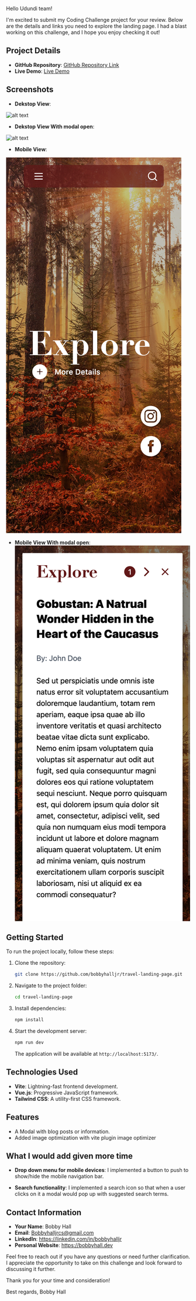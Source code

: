 Hello Udundi team!

I'm excited to submit my Coding Challenge project for your review. Below are the details and links you need to explore the landing page. I had a blast working on this challenge, and I hope you enjoy checking it out!

## Project Details

- **GitHub Repository**: [GitHub Repository Link](https://github.com/bobbyhalljr/travel-landing-page)
- **Live Demo**: [Live Demo](https://travel-landing-page-01.vercel.app/)

## Screenshots

- **Dekstop View**: 

![alt text](/public/screenshot-desktop.png "Title")

- **Dekstop View With modal open**: 

![alt text](/public/screenshot-modal-open.png "Title")

- **Mobile View**: 

![alt text](/public/screenshot-mobile.png "Title")

- **Mobile View With modal open**: 
![alt text](/public/screenshot-mobile-open.png "Title")

## Getting Started

To run the project locally, follow these steps:

1. Clone the repository:

   ```bash
   git clone https://github.com/bobbyhalljr/travel-landing-page.git
   ```

2. Navigate to the project folder:

   ```bash
   cd travel-landing-page
   ```

3. Install dependencies:

   ```bash
   npm install
   ```

4. Start the development server:

   ```bash
   npm run dev
   ```

   The application will be available at `http://localhost:5173/`.

## Technologies Used

- **Vite**: Lightning-fast frontend development.
- **Vue.js**: Progressive JavaScript framework.
- **Tailwind CSS**: A utility-first CSS framework.

## Features

- A Modal with blog posts or information.
- Added image optimization with vite plugin image optimizer

## What I would add given more time

- **Drop down menu for mobile devices**: I implemented a button to push to show/hide the mobile navigation bar.

- **Search functionality**: I implemented a search icon so that when a user clicks on it a modal would pop up with suggested search terms.


## Contact Information

- **Your Name**: Bobby Hall
- **Email**: Bobbyhalljrcs@gmail.com
- **LinkedIn**: https://linkedin.com/in/bobbyhalljr
- **Personal Website**: https://bobbyhall.dev

Feel free to reach out if you have any questions or need further clarification. I appreciate the opportunity to take on this challenge and look forward to discussing it further.

Thank you for your time and consideration!

Best regards,
Bobby Hall
